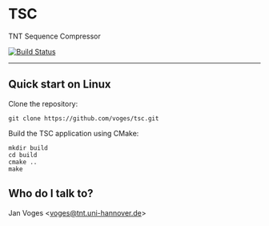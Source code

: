 # TSC

TNT Sequence Compressor

[![Build Status](https://travis-ci.com/voges/tsc.svg?branch=master)](https://travis-ci.com/voges/tsc)

---

## Quick start on Linux

Clone the repository:

    git clone https://github.com/voges/tsc.git

Build the TSC application using CMake:

    mkdir build
    cd build
    cmake ..
    make

## Who do I talk to?

Jan Voges <[voges@tnt.uni-hannover.de](mailto:voges@tnt.uni-hannover.de)>
